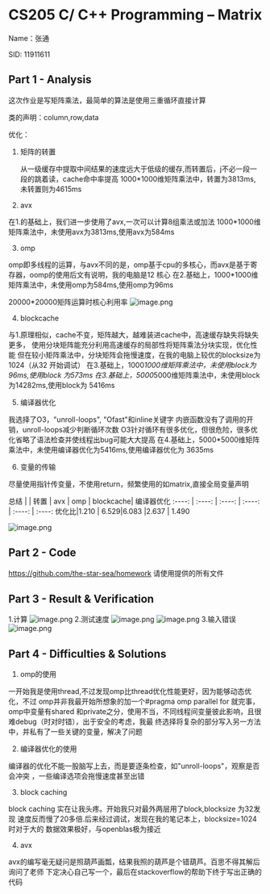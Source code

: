 # CS205 C/ C++ Programming – Matrix
Name：张通

SID: 11911611
## Part 1 - Analysis
这次作业是写矩阵乘法，最简单的算法是使用三重循环直接计算

类的声明：column,row,data

优化：

1. 矩阵的转置

   从一级缓存中提取中间结果的速度远大于低级的缓存,而转置后，j不必一段一段的跳着读，cache命中率提高
   1000*1000维矩阵乘法中，转置为3813ms,未转置则为4615ms


2. avx

在1.的基础上，我们进一步使用了avx,一次可以计算8组乘法或加法
 1000*1000维矩阵乘法中，未使用avx为3813ms,使用avx为584ms

3. omp

omp即多线程的运算，与avx不同的是，omp基于cpu的多核心，而avx是基于寄存器，oomp的使用后文有说明，我的电脑是12 核心
在2.基础上，1000*1000维矩阵乘法中，未使用omp为584ms,使用omp为96ms

20000*20000矩阵运算时核心利用率
![image.png](https://i.loli.net/2020/11/15/pF4vOGSC8L2fNrQ.png)

4. blockcache

与1.原理相似，cache不变，矩阵越大，越难装进cache中，高速缓存缺失将缺失更多，
使用分块矩阵能充分利用高速缓存的局部性将矩阵乘法分块实现，优化性能
但在较小矩阵乘法中，分块矩阵会拖慢速度，在我的电脑上较优的blocksize为1024（从32 开始调试）
在3.基础上，1000*1000维矩阵乘法中，未使用block为96ms,使用block 为573ms
在3.基础上，5000*5000维矩阵乘法中，未使用block为14282ms,使用block为 5416ms

5. 编译器优化

我选择了O3，"unroll-loops", "Ofast"和inline关键字
内嵌函数没有了调用的开销，unroll-loops减少判断循环次数
O3针对循环有很多优化，但很危险，很多优化省略了语法检查并使线程出bug可能大大提高
在4.基础上，5000*5000维矩阵乘法中，未使用编译器优化为5416ms,使用编译器优化为 3635ms

6. 变量的传输

尽量使用指针传变量，不使用return，频繁使用的如matrix,直接全局变量声明

总结
  |     |   转置 | avx     | omp    |  blockcache| 编译器优化
  :----: | :----: |  :----: | :----: | :----: | :----:
  优化比|1.210 | 6.529|6.083 |2.637 | 1.490

![image.png](https://i.loli.net/2020/11/15/FLEO1IMJA9BnzNe.png)





## Part 2 - Code
https://github.com/the-star-sea/homework
请使用提供的所有文件
## Part 3 - Result & Verification
1.计算
![image.png](https://i.loli.net/2020/11/14/sD1gybc6EojxzRA.png)
2.测试速度
![image.png](https://i.loli.net/2020/11/14/qSEmpAn7cjLTB8J.png)
![image.png](https://i.loli.net/2020/11/14/E6JMmTP7Rj4eN3H.png)
3.输入错误
![image.png](https://i.loli.net/2020/11/15/MPsf8XqlT5uCbag.png)
## Part 4 - Difficulties & Solutions
1. omp的使用

一开始我是使用thread,不过发现omp比thread优化性能更好，因为能够动态优化，不过
omp并非我最开始所想象的加一个#pragma omp parallel for 就完事，omp中变量有shared
和private之分，使用不当，不同线程间变量彼此影响，且很难debug（时对时错），出于安全的考虑，我最
终选择将复杂的部分写入另一方法中，并私有了一些关键的变量，解决了问题

2. 编译器优化的使用

编译器的优化不能一股脑写上去，而是要逐条检查，如"unroll-loops"，观察是否会冲突
，一些编译选项会拖慢速度甚至出错

3. block caching

block caching 实在让我头疼。开始我只对最外两层用了block,blocksize 为32发现
速度反而慢了20多倍.后来经过调试，发现在我的笔记本上，blocksize=1024时对于大的
数据效果极好，与openblas极为接近

4. avx

avx的编写毫无疑问是照葫芦画瓢，结果我照的葫芦是个错葫芦。百思不得其解后询问了老师
下定决心自己写一个，最后在stackoverflow的帮助下终于写出正确的代码

